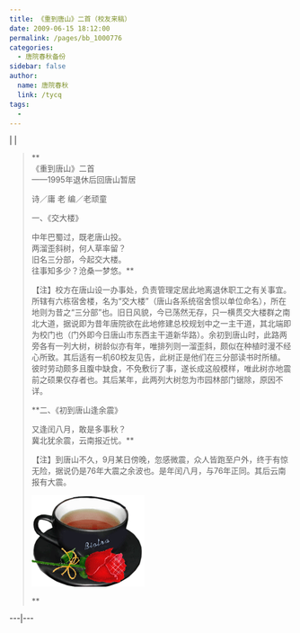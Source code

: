 ```yaml
---
title: 《重到唐山》二首（校友来稿）
date: 2009-06-15 18:12:00
permalink: /pages/bb_1000776
categories: 
  - 唐院春秋备份
sidebar: false
author: 
  name: 唐院春秋
  link: /tycq
tags: 
  - 
---
```


|  |

> **  
> 《重到唐山》二首  
>  ——1995年退休后回唐山暂居  
>  
> 诗／庸 老 编／老顽童  
>  
>  
> 一、《交大楼》  
>  
> 中年巴蜀过，既老唐山投。  
> 两溜歪斜树，何人草率留？  
> 旧名三分部，今起交大楼。  
> 往事知多少？沧桑一梦悠。**  
>  
>
> 【注】校方在唐山设一办事处，负责管理定居此地离退休职工之有关事宜。所辖有六栋宿舍楼，名为“交大楼”（唐山各系统宿舍惯以单位命名），所在地则为昔之“三分部”也。旧日风貌，今已荡然无存，只一横贯交大楼群之南北大道，据说即为昔年唐院欲在此地修建总校规划中之一主干道，其北端即为校门也（门外即今日唐山市东西主干道新华路）。余初到唐山时，此路两旁各有一列大树，树龄似亦有年，唯排列则一溜歪斜，颇似在种植时漫不经心所致。其后适有一机60校友见告，此树正是他们在三分部读书时所植。彼时劳动颇多且腹中缺食，不免敷衍了事，遂长成这般模样，唯此树亦地震前之硕果仅存者也。其后某年，此两列大树忽为市园林部门锯除，原因不详。  
>  
>  **二、《初到唐山逢余震》  
>  
>  
>  又逢闰八月，敢是多事秋？  
> 冀北犹余震，云南报近忧。**  
>  
>  【注】到唐山不久，9月某日傍晚，忽感微震，众人皆跑至户外，终于有惊无险，据说仍是76年大震之余波也。是年闰八月，与76年正同。其后云南报有大震。  
>  
>
> ![](/pic/img.bimg.126.net_photo_XY3I4VImYP7p5zMhAgMSvg==_5121437201250838217.jpg)  
>  
>  
> **  
  
---|---